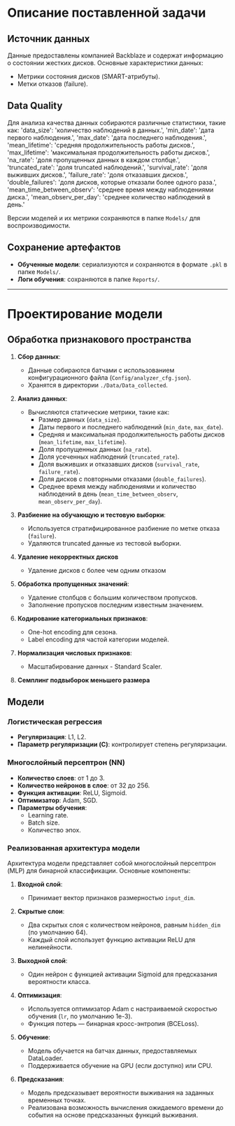 # Описание поставленной задачи

## Источник данных
Данные предоставлены компанией Backblaze и содержат информацию о состоянии жестких дисков. Основные характеристики данных:
- Метрики состояния дисков (SMART-атрибуты).
- Метки отказов (failure).

## Data Quality
Для анализа качества данных собираются различные статистики, такие как:
    'data_size': 'количество наблюдений в данных.',
    'min_date': 'дата первого наблюдения.',
    'max_date': 'дата последнего наблюдения.',
    'mean_lifetime': 'средняя продолжительность работы дисков.',
    'max_lifetime': 'максимальная продолжительность работы дисков.',
    'na_rate': 'доля пропущенных данных в каждом столбце.',
    'truncated_rate': 'доля truncated наблюдений.',
    'survival_rate': 'доля выживших дисков.',
    'failure_rate': 'доля отказавших дисков.',
    'double_failures': 'доля дисков, которые отказали более одного раза.',
    'mean_time_between_observ': 'среднее время между наблюдениями диска.',
    'mean_observ_per_day': 'среднее количество наблюдений в день.'

Версии моделей и их метрики сохраняются в папке `Models/` для воспроизводимости.

## Сохранение артефактов
- **Обученные модели**: сериализуются и сохраняются в формате `.pkl` в папке `Models/`.
- **Логи обучения**: сохраняются в папке `Reports/`.

---

# Проектирование модели

## Обработка признакового пространства
1. **Сбор данных**:
   - Данные собираются батчами с использованием конфигурационного файла (`Config/analyzer_cfg.json`).
   - Хранятся в директории `./Data/Data_collected`.

2. **Анализ данных**:
   - Вычисляются статические метрики, такие как:
     - Размер данных (`data_size`).
     - Даты первого и последнего наблюдений (`min_date`, `max_date`).
     - Средняя и максимальная продолжительность работы дисков (`mean_lifetime`, `max_lifetime`).
     - Доля пропущенных данных (`na_rate`).
     - Доля усеченных наблюдений (`truncated_rate`).
     - Доля выживших и отказавших дисков (`survival_rate`, `failure_rate`).
     - Доля дисков с повторными отказами (`double_failures`).
     - Среднее время между наблюдениями и количество наблюдений в день (`mean_time_between_observ`, `mean_observ_per_day`).

3. **Разбиение на обучающую и тестовую выборки**:
   - Используется стратифицированное разбиение по метке отказа (`failure`).
   - Удаляются truncated данные из тестовой выборки.
4. **Удаление некорректных дисков**
    - Удаление дисков с более чем одним отказом
5. **Обработка пропущенных значений**:
   - Удаление столбцов с большим количеством пропусков.
   - Заполнение пропусков последним известным значением.
6. **Кодирование категориальных признаков**:
   - One-hot encoding для сезона.
   - Label encoding для частой категории моделей.
7. **Нормализация числовых признаков**:
   - Масштабирование данных - Standard Scaler.
8. **Семплинг подвыборок меньшего размера**


## Модели
### Логистическая регрессия
- **Регуляризация**: L1, L2.
- **Параметр регуляризации (C)**: контролирует степень регуляризации.

### Многослойный персептрон (NN)
- **Количество слоев**: от 1 до 3.
- **Количество нейронов в слое**: от 32 до 256.
- **Функция активации**: ReLU, Sigmoid.
- **Оптимизатор**: Adam, SGD.
- **Параметры обучения**:
  - Learning rate.
  - Batch size.
  - Количество эпох.

### Реализованная архитектура модели

Архитектура модели представляет собой многослойный персептрон (MLP) для бинарной классификации. Основные компоненты:

1. **Входной слой**:
   - Принимает вектор признаков размерностью `input_dim`.

2. **Скрытые слои**:
   - Два скрытых слоя с количеством нейронов, равным `hidden_dim` (по умолчанию 64).
   - Каждый слой использует функцию активации ReLU для нелинейности.

3. **Выходной слой**:
   - Один нейрон с функцией активации Sigmoid для предсказания вероятности класса.

4. **Оптимизация**:
   - Используется оптимизатор Adam с настраиваемой скоростью обучения (`lr`, по умолчанию 1e-3).
   - Функция потерь — бинарная кросс-энтропия (BCELoss).

5. **Обучение**:
   - Модель обучается на батчах данных, предоставляемых DataLoader.
   - Поддерживается обучение на GPU (если доступно) или CPU.

6. **Предсказания**:
   - Модель предсказывает вероятности выживания на заданных временных точках.
   - Реализована возможность вычисления ожидаемого времени до события на основе предсказанных функций выживания.

